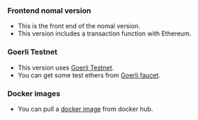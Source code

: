 ### Frontend nomal version
- This is the front end of the nomal version.
- This version includes a transaction function with Ethereum.

### Goerli Testnet
- This version uses [Goerli Testnet](https://goerli.net/).
- You can get some test ethers from [Goerli faucet](https://goerlifaucet.com/).

### Docker images
- You can pull a [docker image](https://hub.docker.com/repository/docker/ssshelloworld/web3server) from docker hub.
